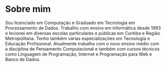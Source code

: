 <!---
ProfMarceloTec/ProfMarceloTec is a ✨ special ✨ repository because its `README.md` (this file) appears on your GitHub profile.
You can click the Preview link to take a look at your changes.
--->
# Sobre mim

Sou licenciado em Computação e Graduado em Tecnologia em Processamento de Dados.
Trabalho com ensino em informática desde 1993 e lecionei em diversas escolas particulares e públicas em Curitiba e Região Metropolitana.
Tenho também várias especializações em Tecnologia e Educação Profissional. Atualmente trabalho com o novo ensino médio com a disciplina de Pensamento Computacional e também com cursos técnicos como Linguagem de Programação, Internet e Programação para Web e Banco de Dados.
